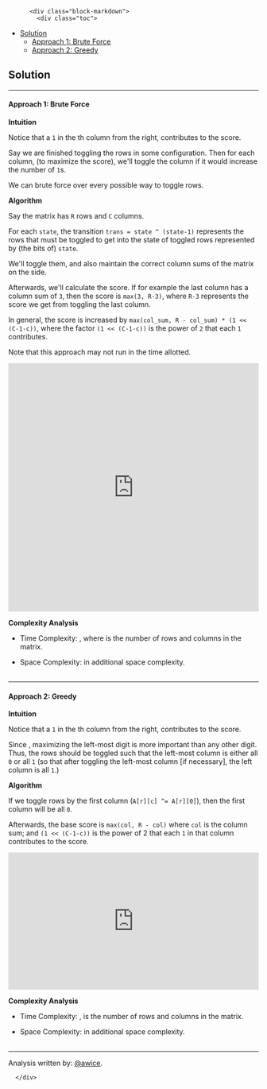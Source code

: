 <div class="article-body">
        
          <div class="block-markdown">
            <div class="toc">
<ul>
<li><a href="#solution">Solution</a><ul>
<li><a href="#approach-1-brute-force">Approach 1: Brute Force</a></li>
<li><a href="#approach-2-greedy">Approach 2: Greedy</a></li>
</ul>
</li>
</ul>
</div>
<h2 id="solution">Solution</h2>
<hr>
<h4 id="approach-1-brute-force">Approach 1: Brute Force</h4>
<p><strong>Intuition</strong></p>
<p>Notice that a <code>1</code> in the <script type="math/tex; mode=display">i</script>th column from the right, contributes <script type="math/tex; mode=display">2^i</script> to the score.</p>
<p>Say we are finished toggling the rows in some configuration.  Then for each column, (to maximize the score), we'll toggle the column if it would increase the number of <code>1</code>s.</p>
<p>We can brute force over every possible way to toggle rows.</p>
<p><strong>Algorithm</strong></p>
<p>Say the matrix has <code>R</code> rows and <code>C</code> columns.</p>
<p>For each <code>state</code>, the transition <code>trans = state ^ (state-1)</code> represents the rows that must be toggled to get into the state of toggled rows represented by (the bits of) <code>state</code>.</p>
<p>We'll toggle them, and also maintain the correct column sums of the matrix on the side.</p>
<p>Afterwards, we'll calculate the score.  If for example the last column has a column sum of <code>3</code>, then the score is <code>max(3, R-3)</code>, where <code>R-3</code> represents the score we get from toggling the last column.</p>
<p>In general, the score is increased by <code>max(col_sum, R - col_sum) * (1 &lt;&lt; (C-1-c))</code>, where the factor <code>(1 &lt;&lt; (C-1-c))</code> is the power of <code>2</code> that each <code>1</code> contributes.</p>
<p>Note that this approach may not run in the time allotted.</p>
<iframe src="https://leetcode.com/playground/RqkiosdE/shared" frameborder="0" width="100%" height="500" name="RqkiosdE"></iframe>

<p><strong>Complexity Analysis</strong></p>
<ul>
<li>
<p>Time Complexity:  <script type="math/tex; mode=display">O(2^R * R * C)</script>, where <script type="math/tex; mode=display">R, C</script> is the number of rows and columns in the matrix.</p>
</li>
<li>
<p>Space Complexity:  <script type="math/tex; mode=display">O(C)</script> in additional space complexity.
<br>
<br></p>
</li>
</ul>
<hr>
<h4 id="approach-2-greedy">Approach 2: Greedy</h4>
<p><strong>Intuition</strong></p>
<p>Notice that a <code>1</code> in the <script type="math/tex; mode=display">i</script>th column from the right, contributes <script type="math/tex; mode=display">2^i</script> to the score.</p>
<p>Since <script type="math/tex; mode=display">2^n > 2^{n-1} + 2^{n-2} + \cdots + 2^0</script>, maximizing the left-most digit is more important than any other digit.  Thus, the rows should be toggled such that the left-most column is either all <code>0</code> or all <code>1</code> (so that after toggling the left-most column [if necessary], the left column is all <code>1</code>.)</p>
<p><strong>Algorithm</strong></p>
<p>If we toggle rows by the first column (<code>A[r][c] ^= A[r][0]</code>), then the first column will be all <code>0</code>.</p>
<p>Afterwards, the base score is <code>max(col, R - col)</code> where <code>col</code> is the column sum; and <code>(1 &lt;&lt; (C-1-c))</code> is the power of 2 that each <code>1</code> in that column contributes to the score.</p>
<iframe src="https://leetcode.com/playground/2SApjxHH/shared" frameborder="0" width="100%" height="276" name="2SApjxHH"></iframe>

<p><strong>Complexity Analysis</strong></p>
<ul>
<li>
<p>Time Complexity:  <script type="math/tex; mode=display">O(R * C)</script>, <script type="math/tex; mode=display">R, C</script> is the number of rows and columns in the matrix.</p>
</li>
<li>
<p>Space Complexity:  <script type="math/tex; mode=display">O(1)</script> in additional space complexity.
<br>
<br></p>
</li>
</ul>
<hr>
<p>Analysis written by: <a href="https://leetcode.com/awice">@awice</a>.</p>
          </div>
        
      </div>